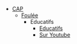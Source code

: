 <!-- docs/_sidebar.md -->
- [CAP](/Sport/CAP/)
    - [Foulée](/Sport/CAP/foulee/)
      - Educatifs
        - [Educatifs](/Sport/CAP/Foulee/educatifs_cap.md)
        - [Sur Youtube](https://www.youtube.com/playlist?list=PLm5QibeCtCkJ5LcrcMlY0Ct9ORm3LrTEC)
